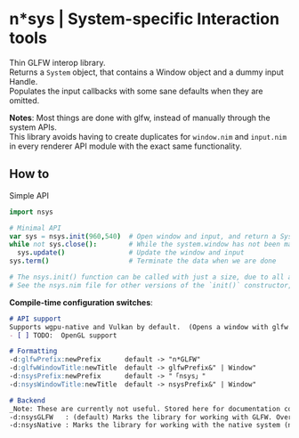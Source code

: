 # n*sys | System-specific Interaction tools
Thin GLFW interop library.  
Returns a `System` object, that contains a Window object and a dummy input Handle.  
Populates the input callbacks with some sane defaults when they are omitted.  

**Notes**:
Most things are done with glfw, instead of manually through the system APIs.  
This library avoids having to create duplicates for `window.nim` and `input.nim` in every renderer API module with the exact same functionality.  

## How to
Simple API
```nim
import nsys

# Minimal API
var sys = nsys.init(960,540)  # Open window and input, and return a System object
while not sys.close():        # While the system.window has not been marked for closing
  sys.update()                # Update the window and input
sys.term()                    # Terminate the data when we are done

# The nsys.init() function can be called with just a size, due to all arguments having sane defaults.
# See the nsys.nim file for other versions of the `init()` constructor, and all their possible inputs.
```

**Compile-time configuration switches**:
```md
# API support
Supports wgpu-native and Vulkan by default.  (Opens a window with glfw.NoAPI)
- [ ] TODO:  OpenGL support

# Formatting
-d:glfwPrefix:newPrefix      default -> "n*GLFW"
-d:glfwWindowTitle:newTitle  default -> glfwPrefix&" | Window"
-d:nsysPrefix:newPrefix      default -> "「nsys」"
-d:nsysWindowTitle:newTitle  default -> nsysPrefix&" | Window"

# Backend
_Note: These are currently not useful. Stored here for documentation completeness._
-d:nsysGLFW   : (default) Marks the library for working with GLFW. Overrides `nsysNative`
-d:nsysNative : Marks the library for working with the native system (not implemented)
```
